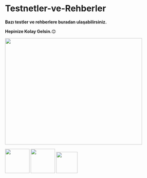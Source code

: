 # Testnetler-ve-Rehberler

**Bazı testler ve rehberlere buradan ulaşabilirsiniz.**

**Hepinize Kolay Gelsin.**:blush:

<img src="https://github-readme-stats.vercel.app/api?username=brsbrc&show_icons=true&theme=highcontrast" align="center" width="450" height="350" >




[<img src="https://user-images.githubusercontent.com/107190154/187065502-881292bb-4c51-401e-9328-0e00a7c7a2aa.png" width="80"/>](https://twitter.com/brsbtc) [<img src="https://user-images.githubusercontent.com/107190154/187065689-35c9b586-0c17-4896-a8c8-efaf87638775.png" width="80"/>](https://medium.com/@blackowltr_34376) [<img src="https://user-images.githubusercontent.com/107190154/187086021-e810d8a8-0616-4b04-b8ba-924e94bc3d3c.png" width="70"/>](https://linktr.ee/blackowltr)


